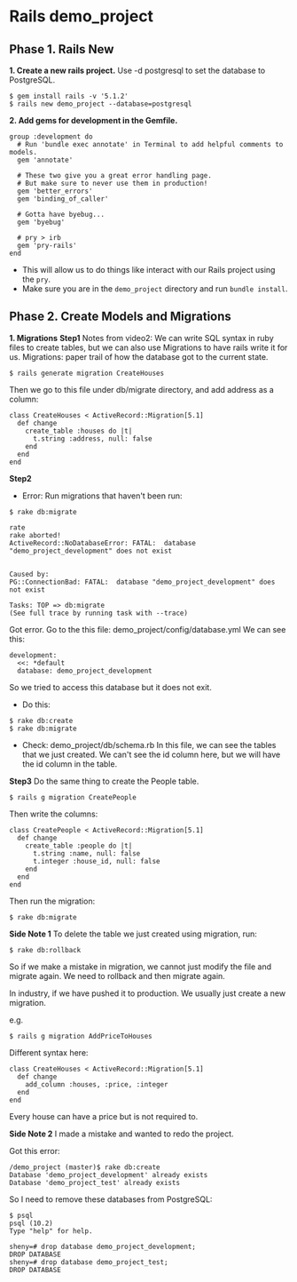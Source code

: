 # Rails demo_project
## Phase 1. Rails New
**1. Create a new rails project.**
Use -d postgresql to set the database to PostgreSQL.
```
$ gem install rails -v '5.1.2'
$ rails new demo_project --database=postgresql
```

**2. Add gems for development in the Gemfile.**

  ```
  group :development do
    # Run 'bundle exec annotate' in Terminal to add helpful comments to models.
    gem 'annotate'

    # These two give you a great error handling page.
    # But make sure to never use them in production!
    gem 'better_errors'
    gem 'binding_of_caller'

    # Gotta have byebug...
    gem 'byebug'

    # pry > irb
    gem 'pry-rails'
  end
  ```
  - This will allow us to do things like interact with our Rails project using the `pry`.
  - Make sure you are in the `demo_project` directory and run `bundle install`.

## Phase 2. Create Models and Migrations
**1. Migrations**
**Step1**
Notes from video2: We can write SQL syntax in ruby files to create tables, but we can also use Migrations to have rails write it for us. Migrations: paper trail of how the database got to the current state.

```
$ rails generate migration CreateHouses
```

Then we go to this file under db/migrate directory, and add address as a column:
```
class CreateHouses < ActiveRecord::Migration[5.1]
  def change
    create_table :houses do |t|
      t.string :address, null: false
    end
  end
end
```

**Step2**
* Error:
Run migrations that haven't been run:
```
$ rake db:migrate

rate
rake aborted!
ActiveRecord::NoDatabaseError: FATAL:  database "demo_project_development" does not exist


Caused by:
PG::ConnectionBad: FATAL:  database "demo_project_development" does not exist

Tasks: TOP => db:migrate
(See full trace by running task with --trace)
```

Got error. Go to the this file: demo_project/config/database.yml
We can see this:
```
development:
  <<: *default
  database: demo_project_development
```
So we tried to access this database but it does not exit.

* Do this:
```
$ rake db:create
$ rake db:migrate
```

* Check:
demo_project/db/schema.rb
In this file, we can see the tables that we just created.
We can't see the id column here, but we will have the id column in the table.

**Step3**
Do the same thing to create the People table.
```
$ rails g migration CreatePeople
```
Then write the columns:
```
class CreatePeople < ActiveRecord::Migration[5.1]
  def change
    create_table :people do |t|
      t.string :name, null: false
      t.integer :house_id, null: false
    end
  end
end
```
Then run the migration:
```
$ rake db:migrate
```

**Side Note 1**
To delete the table we just created using migration, run:
```
$ rake db:rollback
```
So if we make a mistake in migration, we cannot just modify the file and migrate again. We need to rollback and then migrate again.

In industry, if we have pushed it to production. We usually just create a new migration.

e.g.
```
$ rails g migration AddPriceToHouses
```
Different syntax here:
```
class CreateHouses < ActiveRecord::Migration[5.1]
  def change
    add_column :houses, :price, :integer
  end
end
```
Every house can have a price but is not required to.

**Side Note 2**
I made a mistake and wanted to redo the project.

Got this error:
```
/demo_project (master)$ rake db:create
Database 'demo_project_development' already exists
Database 'demo_project_test' already exists
```
So I need to remove these databases from PostgreSQL:
```
$ psql
psql (10.2)
Type "help" for help.

sheny=# drop database demo_project_development;
DROP DATABASE
sheny=# drop database demo_project_test;
DROP DATABASE
```
